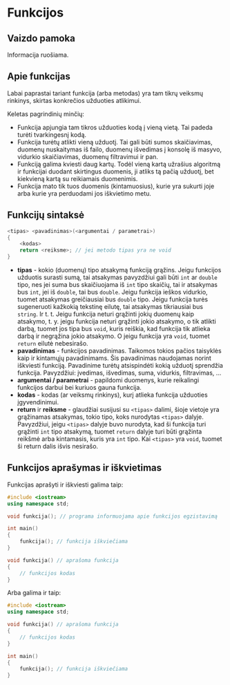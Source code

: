 # Funkcijos

## Vaizdo pamoka

Informacija ruošiama.

## Apie funkcijas

Labai paprastai tariant funkcija (arba metodas) yra tam tikrų veiksmų rinkinys, skirtas konkrečios užduoties atlikimui.

Keletas pagrindinių minčių:

- Funkcija apjungia tam tikros užduoties kodą į vieną vietą. Tai padeda turėti tvarkingesnį kodą.
- Funkcija turėtų atlikti vieną užduotį. Tai gali būti sumos skaičiavimas, duomenų nuskaitymas iš failo, duomenų išvedimas į konsolę iš masyvo, vidurkio skaičiavimas, duomenų filtravimui ir pan.
- Funkciją galima kviesti daug kartų. Todėl vieną kartą užrašius algoritmą ir funkcijai duodant skirtingus duomenis, ji atliks tą pačią užduotį, bet kiekvieną kartą su reikiamais duomenimis.
- Funkcija mato tik tuos duomenis (kintamuosius), kurie yra sukurti joje arba kurie yra perduodami jos iškvietimo metu.

## Funkcijų sintaksė

```cpp
<tipas> <pavadinimas>(<argumentai / parametrai>)
{
    <kodas>
    return <reiksme>; // jei metodo tipas yra ne void
}
```

- **tipas** - kokio (duomenų) tipo atsakymą funkciją grąžins. Jeigu funkcijos užduotis surasti sumą, tai atsakymas pavyzdžiui gali būti `int` ar `double` tipo, nes jei suma bus skaičiuojama iš `int` tipo skaičių, tai ir atsakymas bus `int`, jei iš `double`, tai bus `double`. Jeigu funkcija ieškos vidurkio, tuomet atsakymas greičiausiai bus `double` tipo. Jeigu funkcija turės sugeneruoti kažkokią tekstinę eilutę, tai atsakymas tikriausiai bus `string`. Ir t. t. Jeigu funkcija neturi grąžinti jokių duomenų kaip atsakymo, t. y. jeigu funkcija neturi grąžinti jokio atsakymo, o tik atlikti darbą, tuomet jos tipa bus `void`, kuris reiškia, kad funkcija tik atlieka darbą ir negrąžina jokio atsakymo. O jeigu funkcija yra `void`, tuomet `return` eilutė nebesirašo.
- **pavadinimas** - funkcijos pavadinimas. Taikomos tokios pačios taisyklės kaip ir kintamųjų pavadinimams. Šis pavadinimas naudojamas norint iškviesti funkciją. Pavadinime turėtų atsispindėti kokią užduotį sprendžia funkcija. Pavyzdžiui: įvedimas, išvedimas, suma, vidurkis, filtravimas, ...
- **argumentai / parametrai** - papildomi duomenys, kurie reikalingi funkcijos darbui bei kuriuos gauna funkcija.
- **kodas** - kodas (ar veiksmų rinkinys), kurį atlieka funkcija užduoties įgyvendinimui.
- **return** ir **reiksme** - glaudžiai susijusi su `<tipas>` dalimi, šioje vietoje yra grąžinamas atsakymas, tokio tipo, koks nurodytas `<tipas>` dalyje. Pavyzdžiui, jeigu `<tipas>` dalyje buvo nurodyta, kad ši funkcija turi grąžinti `int` tipo atsakymą, tuomet `return` dalyje turi būti grąžinta reikšmė arba kintamasis, kuris yra `int` tipo. Kai `<tipas>` yra `void`, tuomet ši return dalis išvis nesirašo.

## Funkcijos aprašymas ir iškvietimas

Funkcijas aprašyti ir iškviesti galima taip:

```cpp
#include <iostream>
using namespace std;

void funkcija(); // programa informuojama apie funkcijos egzistavimą

int main()
{
	funkcija(); // funkcija iškviečiama
}

void funkcija() // aprašoma funkcija
{
	// funkcijos kodas
}
```

Arba galima ir taip:

```cpp
#include <iostream>
using namespace std;

void funkcija() // aprašoma funkcija
{
	// funkcijos kodas
}

int main()
{
	funkcija(); // funkcija iškviečiama
}
```
